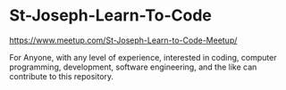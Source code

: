 # St-Joseph-Learn-To-Code
https://www.meetup.com/St-Joseph-Learn-to-Code-Meetup/

For Anyone, with any level of experience, interested in coding, computer programming, development, software engineering, and the like can contribute to this repository.


